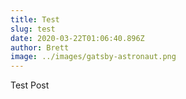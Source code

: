 ```yaml
---
title: Test
slug: test
date: 2020-03-22T01:06:40.896Z
author: Brett
image: ../images/gatsby-astronaut.png
---
```


Test Post
